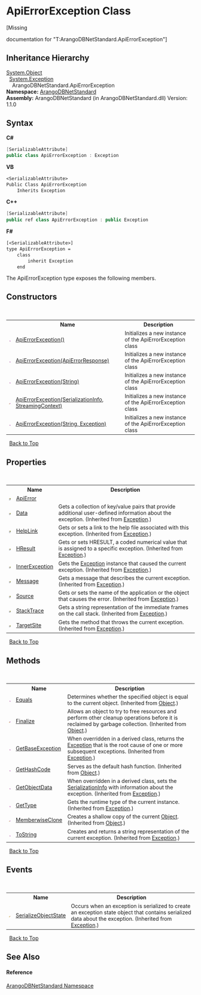 # ApiErrorException Class
 

\[Missing <summary> documentation for "T:ArangoDBNetStandard.ApiErrorException"\]


## Inheritance Hierarchy
<a href="https://docs.microsoft.com/dotnet/api/system.object" target="_blank" rel="noopener noreferrer">System.Object</a><br />&nbsp;&nbsp;<a href="https://docs.microsoft.com/dotnet/api/system.exception" target="_blank" rel="noopener noreferrer">System.Exception</a><br />&nbsp;&nbsp;&nbsp;&nbsp;ArangoDBNetStandard.ApiErrorException<br />
**Namespace:**&nbsp;<a href="069489ce-b545-4054-943a-23b806da64e9">ArangoDBNetStandard</a><br />**Assembly:**&nbsp;ArangoDBNetStandard (in ArangoDBNetStandard.dll) Version: 1.1.0

## Syntax

**C#**<br />
``` C#
[SerializableAttribute]
public class ApiErrorException : Exception
```

**VB**<br />
``` VB
<SerializableAttribute>
Public Class ApiErrorException
	Inherits Exception
```

**C++**<br />
``` C++
[SerializableAttribute]
public ref class ApiErrorException : public Exception
```

**F#**<br />
``` F#
[<SerializableAttribute>]
type ApiErrorException =  
    class
        inherit Exception
    end
```

The ApiErrorException type exposes the following members.


## Constructors
&nbsp;<table><tr><th></th><th>Name</th><th>Description</th></tr><tr><td>![Public method](media/pubmethod.gif "Public method")</td><td><a href="7771c24b-2b11-19ed-6597-1dea9cb7bf56">ApiErrorException()</a></td><td>
Initializes a new instance of the ApiErrorException class</td></tr><tr><td>![Public method](media/pubmethod.gif "Public method")</td><td><a href="acd74c60-b575-55f4-0e15-fc588354d364">ApiErrorException(ApiErrorResponse)</a></td><td>
Initializes a new instance of the ApiErrorException class</td></tr><tr><td>![Public method](media/pubmethod.gif "Public method")</td><td><a href="cdcc366b-8d19-187e-af01-bd5a6ca23094">ApiErrorException(String)</a></td><td>
Initializes a new instance of the ApiErrorException class</td></tr><tr><td>![Protected method](media/protmethod.gif "Protected method")</td><td><a href="e7f94797-4c3c-5595-aba2-ff5d95bbff18">ApiErrorException(SerializationInfo, StreamingContext)</a></td><td>
Initializes a new instance of the ApiErrorException class</td></tr><tr><td>![Public method](media/pubmethod.gif "Public method")</td><td><a href="b78ff7c1-1018-fe54-b1f9-acffd582e121">ApiErrorException(String, Exception)</a></td><td>
Initializes a new instance of the ApiErrorException class</td></tr></table>&nbsp;
<a href="#apierrorexception-class">Back to Top</a>

## Properties
&nbsp;<table><tr><th></th><th>Name</th><th>Description</th></tr><tr><td>![Public property](media/pubproperty.gif "Public property")</td><td><a href="34a6fbee-5764-6bb3-f135-83fde1d30370">ApiError</a></td><td /></tr><tr><td>![Public property](media/pubproperty.gif "Public property")</td><td><a href="https://docs.microsoft.com/dotnet/api/system.exception.data#system-exception-data" target="_blank" rel="noopener noreferrer">Data</a></td><td>
Gets a collection of key/value pairs that provide additional user-defined information about the exception.
 (Inherited from <a href="https://docs.microsoft.com/dotnet/api/system.exception" target="_blank" rel="noopener noreferrer">Exception</a>.)</td></tr><tr><td>![Public property](media/pubproperty.gif "Public property")</td><td><a href="https://docs.microsoft.com/dotnet/api/system.exception.helplink#system-exception-helplink" target="_blank" rel="noopener noreferrer">HelpLink</a></td><td>
Gets or sets a link to the help file associated with this exception.
 (Inherited from <a href="https://docs.microsoft.com/dotnet/api/system.exception" target="_blank" rel="noopener noreferrer">Exception</a>.)</td></tr><tr><td>![Public property](media/pubproperty.gif "Public property")</td><td><a href="https://docs.microsoft.com/dotnet/api/system.exception.hresult#system-exception-hresult" target="_blank" rel="noopener noreferrer">HResult</a></td><td>
Gets or sets HRESULT, a coded numerical value that is assigned to a specific exception.
 (Inherited from <a href="https://docs.microsoft.com/dotnet/api/system.exception" target="_blank" rel="noopener noreferrer">Exception</a>.)</td></tr><tr><td>![Public property](media/pubproperty.gif "Public property")</td><td><a href="https://docs.microsoft.com/dotnet/api/system.exception.innerexception#system-exception-innerexception" target="_blank" rel="noopener noreferrer">InnerException</a></td><td>
Gets the <a href="https://docs.microsoft.com/dotnet/api/system.exception" target="_blank" rel="noopener noreferrer">Exception</a> instance that caused the current exception.
 (Inherited from <a href="https://docs.microsoft.com/dotnet/api/system.exception" target="_blank" rel="noopener noreferrer">Exception</a>.)</td></tr><tr><td>![Public property](media/pubproperty.gif "Public property")</td><td><a href="https://docs.microsoft.com/dotnet/api/system.exception.message#system-exception-message" target="_blank" rel="noopener noreferrer">Message</a></td><td>
Gets a message that describes the current exception.
 (Inherited from <a href="https://docs.microsoft.com/dotnet/api/system.exception" target="_blank" rel="noopener noreferrer">Exception</a>.)</td></tr><tr><td>![Public property](media/pubproperty.gif "Public property")</td><td><a href="https://docs.microsoft.com/dotnet/api/system.exception.source#system-exception-source" target="_blank" rel="noopener noreferrer">Source</a></td><td>
Gets or sets the name of the application or the object that causes the error.
 (Inherited from <a href="https://docs.microsoft.com/dotnet/api/system.exception" target="_blank" rel="noopener noreferrer">Exception</a>.)</td></tr><tr><td>![Public property](media/pubproperty.gif "Public property")</td><td><a href="https://docs.microsoft.com/dotnet/api/system.exception.stacktrace#system-exception-stacktrace" target="_blank" rel="noopener noreferrer">StackTrace</a></td><td>
Gets a string representation of the immediate frames on the call stack.
 (Inherited from <a href="https://docs.microsoft.com/dotnet/api/system.exception" target="_blank" rel="noopener noreferrer">Exception</a>.)</td></tr><tr><td>![Public property](media/pubproperty.gif "Public property")</td><td><a href="https://docs.microsoft.com/dotnet/api/system.exception.targetsite#system-exception-targetsite" target="_blank" rel="noopener noreferrer">TargetSite</a></td><td>
Gets the method that throws the current exception.
 (Inherited from <a href="https://docs.microsoft.com/dotnet/api/system.exception" target="_blank" rel="noopener noreferrer">Exception</a>.)</td></tr></table>&nbsp;
<a href="#apierrorexception-class">Back to Top</a>

## Methods
&nbsp;<table><tr><th></th><th>Name</th><th>Description</th></tr><tr><td>![Public method](media/pubmethod.gif "Public method")</td><td><a href="https://docs.microsoft.com/dotnet/api/system.object.equals#system-object-equals(system-object)" target="_blank" rel="noopener noreferrer">Equals</a></td><td>
Determines whether the specified object is equal to the current object.
 (Inherited from <a href="https://docs.microsoft.com/dotnet/api/system.object" target="_blank" rel="noopener noreferrer">Object</a>.)</td></tr><tr><td>![Protected method](media/protmethod.gif "Protected method")</td><td><a href="https://docs.microsoft.com/dotnet/api/system.object.finalize#system-object-finalize" target="_blank" rel="noopener noreferrer">Finalize</a></td><td>
Allows an object to try to free resources and perform other cleanup operations before it is reclaimed by garbage collection.
 (Inherited from <a href="https://docs.microsoft.com/dotnet/api/system.object" target="_blank" rel="noopener noreferrer">Object</a>.)</td></tr><tr><td>![Public method](media/pubmethod.gif "Public method")</td><td><a href="https://docs.microsoft.com/dotnet/api/system.exception.getbaseexception#system-exception-getbaseexception" target="_blank" rel="noopener noreferrer">GetBaseException</a></td><td>
When overridden in a derived class, returns the <a href="https://docs.microsoft.com/dotnet/api/system.exception" target="_blank" rel="noopener noreferrer">Exception</a> that is the root cause of one or more subsequent exceptions.
 (Inherited from <a href="https://docs.microsoft.com/dotnet/api/system.exception" target="_blank" rel="noopener noreferrer">Exception</a>.)</td></tr><tr><td>![Public method](media/pubmethod.gif "Public method")</td><td><a href="https://docs.microsoft.com/dotnet/api/system.object.gethashcode#system-object-gethashcode" target="_blank" rel="noopener noreferrer">GetHashCode</a></td><td>
Serves as the default hash function.
 (Inherited from <a href="https://docs.microsoft.com/dotnet/api/system.object" target="_blank" rel="noopener noreferrer">Object</a>.)</td></tr><tr><td>![Public method](media/pubmethod.gif "Public method")</td><td><a href="https://docs.microsoft.com/dotnet/api/system.exception.getobjectdata#system-exception-getobjectdata(system-runtime-serialization-serializationinfo-system-runtime-serialization-streamingcontext)" target="_blank" rel="noopener noreferrer">GetObjectData</a></td><td>
When overridden in a derived class, sets the <a href="https://docs.microsoft.com/dotnet/api/system.runtime.serialization.serializationinfo" target="_blank" rel="noopener noreferrer">SerializationInfo</a> with information about the exception.
 (Inherited from <a href="https://docs.microsoft.com/dotnet/api/system.exception" target="_blank" rel="noopener noreferrer">Exception</a>.)</td></tr><tr><td>![Public method](media/pubmethod.gif "Public method")</td><td><a href="https://docs.microsoft.com/dotnet/api/system.exception.gettype#system-exception-gettype" target="_blank" rel="noopener noreferrer">GetType</a></td><td>
Gets the runtime type of the current instance.
 (Inherited from <a href="https://docs.microsoft.com/dotnet/api/system.exception" target="_blank" rel="noopener noreferrer">Exception</a>.)</td></tr><tr><td>![Protected method](media/protmethod.gif "Protected method")</td><td><a href="https://docs.microsoft.com/dotnet/api/system.object.memberwiseclone#system-object-memberwiseclone" target="_blank" rel="noopener noreferrer">MemberwiseClone</a></td><td>
Creates a shallow copy of the current <a href="https://docs.microsoft.com/dotnet/api/system.object" target="_blank" rel="noopener noreferrer">Object</a>.
 (Inherited from <a href="https://docs.microsoft.com/dotnet/api/system.object" target="_blank" rel="noopener noreferrer">Object</a>.)</td></tr><tr><td>![Public method](media/pubmethod.gif "Public method")</td><td><a href="https://docs.microsoft.com/dotnet/api/system.exception.tostring#system-exception-tostring" target="_blank" rel="noopener noreferrer">ToString</a></td><td>
Creates and returns a string representation of the current exception.
 (Inherited from <a href="https://docs.microsoft.com/dotnet/api/system.exception" target="_blank" rel="noopener noreferrer">Exception</a>.)</td></tr></table>&nbsp;
<a href="#apierrorexception-class">Back to Top</a>

## Events
&nbsp;<table><tr><th></th><th>Name</th><th>Description</th></tr><tr><td>![Protected event](media/protevent.gif "Protected event")</td><td><a href="https://docs.microsoft.com/dotnet/api/system.exception.serializeobjectstate" target="_blank" rel="noopener noreferrer">SerializeObjectState</a></td><td>
Occurs when an exception is serialized to create an exception state object that contains serialized data about the exception.
 (Inherited from <a href="https://docs.microsoft.com/dotnet/api/system.exception" target="_blank" rel="noopener noreferrer">Exception</a>.)</td></tr></table>&nbsp;
<a href="#apierrorexception-class">Back to Top</a>

## See Also


#### Reference
<a href="069489ce-b545-4054-943a-23b806da64e9">ArangoDBNetStandard Namespace</a><br />